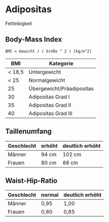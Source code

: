# Adipositas

Fettleibigkeit

## Body-Mass Index

	BMI = Gewicht / ( Größe ^ 2 ) [kg/m^2]

BMI | Kategorie
--- | ---
< 18,5 | Untergewicht
< 25 | Normalgewicht
25 | Übergewicht/Präadipositas
30 | Adipositas Grad I
35 | Adipositas Grad II
40 | Adipositas Grad III

## Taillenumfang

Geschlecht | erhöht | deutlich erhöht
--- | --- | ---
Männer | 94 cm | 102 cm
Frauen | 80 cm | 88 cm 

## Waist-Hip-Ratio

Geschlecht | normal | deutlich erhöht
--- | --- | ---
Männer | 0,95 | 1,00
Frauen | 0,80 | 0,85
